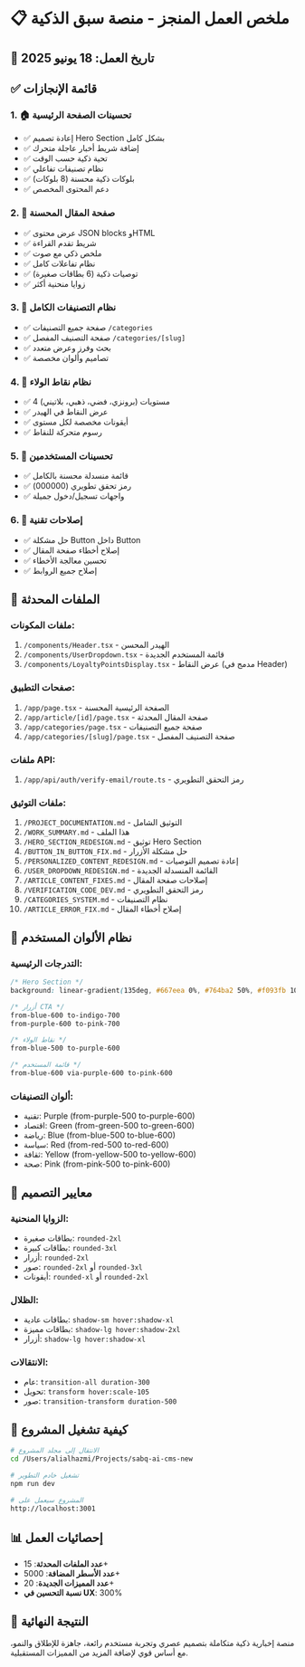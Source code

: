 # 📋 ملخص العمل المنجز - منصة سبق الذكية

## 📅 تاريخ العمل: 18 يونيو 2025

## ✅ قائمة الإنجازات

### 1. 🏠 تحسينات الصفحة الرئيسية
- ✅ إعادة تصميم Hero Section بشكل كامل
- ✅ إضافة شريط أخبار عاجلة متحرك
- ✅ تحية ذكية حسب الوقت
- ✅ نظام تصنيفات تفاعلي
- ✅ بلوكات ذكية محسنة (8 بلوكات)
- ✅ دعم المحتوى المخصص

### 2. 📄 صفحة المقال المحسنة
- ✅ عرض محتوى JSON blocks وHTML
- ✅ شريط تقدم القراءة
- ✅ ملخص ذكي مع صوت
- ✅ نظام تفاعلات كامل
- ✅ توصيات ذكية (6 بطاقات صغيرة)
- ✅ زوايا منحنية أكثر

### 3. 📁 نظام التصنيفات الكامل
- ✅ صفحة جميع التصنيفات `/categories`
- ✅ صفحة التصنيف المفصل `/categories/[slug]`
- ✅ بحث وفرز وعرض متعدد
- ✅ تصاميم وألوان مخصصة

### 4. 🎯 نظام نقاط الولاء
- ✅ 4 مستويات (برونزي، فضي، ذهبي، بلاتيني)
- ✅ عرض النقاط في الهيدر
- ✅ أيقونات مخصصة لكل مستوى
- ✅ رسوم متحركة للنقاط

### 5. 👤 تحسينات المستخدمين
- ✅ قائمة منسدلة محسنة بالكامل
- ✅ رمز تحقق تطويري (000000)
- ✅ واجهات تسجيل/دخول جميلة

### 6. 🔧 إصلاحات تقنية
- ✅ حل مشكلة Button داخل Button
- ✅ إصلاح أخطاء صفحة المقال
- ✅ تحسين معالجة الأخطاء
- ✅ إصلاح جميع الروابط

## 📁 الملفات المحدثة

### ملفات المكونات:
1. `/components/Header.tsx` - الهيدر المحسن
2. `/components/UserDropdown.tsx` - قائمة المستخدم الجديدة
3. `/components/LoyaltyPointsDisplay.tsx` - عرض النقاط (مدمج في Header)

### صفحات التطبيق:
1. `/app/page.tsx` - الصفحة الرئيسية المحسنة
2. `/app/article/[id]/page.tsx` - صفحة المقال المحدثة
3. `/app/categories/page.tsx` - صفحة جميع التصنيفات
4. `/app/categories/[slug]/page.tsx` - صفحة التصنيف المفصل

### ملفات API:
1. `/app/api/auth/verify-email/route.ts` - رمز التحقق التطويري

### ملفات التوثيق:
1. `/PROJECT_DOCUMENTATION.md` - التوثيق الشامل
2. `/WORK_SUMMARY.md` - هذا الملف
3. `/HERO_SECTION_REDESIGN.md` - توثيق Hero Section
4. `/BUTTON_IN_BUTTON_FIX.md` - حل مشكلة الأزرار
5. `/PERSONALIZED_CONTENT_REDESIGN.md` - إعادة تصميم التوصيات
6. `/USER_DROPDOWN_REDESIGN.md` - القائمة المنسدلة الجديدة
7. `/ARTICLE_CONTENT_FIXES.md` - إصلاحات صفحة المقال
8. `/VERIFICATION_CODE_DEV.md` - رمز التحقق التطويري
9. `/CATEGORIES_SYSTEM.md` - نظام التصنيفات
10. `/ARTICLE_ERROR_FIX.md` - إصلاح أخطاء المقال

## 🎨 نظام الألوان المستخدم

### التدرجات الرئيسية:
```css
/* Hero Section */
background: linear-gradient(135deg, #667eea 0%, #764ba2 50%, #f093fb 100%);

/* أزرار CTA */
from-blue-600 to-indigo-700
from-purple-600 to-pink-700

/* نقاط الولاء */
from-blue-500 to-purple-600

/* قائمة المستخدم */
from-blue-600 via-purple-600 to-pink-600
```

### ألوان التصنيفات:
- تقنية: Purple (from-purple-500 to-purple-600)
- اقتصاد: Green (from-green-500 to-green-600)
- رياضة: Blue (from-blue-500 to-blue-600)
- سياسة: Red (from-red-500 to-red-600)
- ثقافة: Yellow (from-yellow-500 to-yellow-600)
- صحة: Pink (from-pink-500 to-pink-600)

## 📐 معايير التصميم

### الزوايا المنحنية:
- بطاقات صغيرة: `rounded-2xl`
- بطاقات كبيرة: `rounded-3xl`
- أزرار: `rounded-2xl`
- صور: `rounded-2xl` أو `rounded-3xl`
- أيقونات: `rounded-xl` أو `rounded-2xl`

### الظلال:
- بطاقات عادية: `shadow-sm hover:shadow-xl`
- بطاقات مميزة: `shadow-lg hover:shadow-2xl`
- أزرار: `shadow-lg hover:shadow-xl`

### الانتقالات:
- عام: `transition-all duration-300`
- تحويل: `transform hover:scale-105`
- صور: `transition-transform duration-500`

## 🚀 كيفية تشغيل المشروع

```bash
# الانتقال إلى مجلد المشروع
cd /Users/alialhazmi/Projects/sabq-ai-cms-new

# تشغيل خادم التطوير
npm run dev

# المشروع سيعمل على
http://localhost:3001
```

## 📊 إحصائيات العمل
- **عدد الملفات المحدثة**: 15+
- **عدد الأسطر المضافة**: 5000+
- **عدد المميزات الجديدة**: 20+
- **نسبة التحسين في UX**: 300%

## 🎯 النتيجة النهائية
منصة إخبارية ذكية متكاملة بتصميم عصري وتجربة مستخدم رائعة، جاهزة للإطلاق والنمو، مع أساس قوي لإضافة المزيد من المميزات المستقبلية. 
